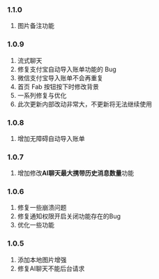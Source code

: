 ### 1.1.0
1. 图片备注功能

### 1.0.9
1. 流式聊天
2. 修复支付宝自动导入账单功能的 Bug
3. 微信支付宝导入账单不会再重复
4. 首页 Fab 按钮按下时修改背景
5. 一系列修复与优化
6. 此次更新内部改动非常大，不更新将无法继续使用

### 1.0.8
1. 增加无障碍自动导入账单

### 1.0.7
1. 增加修改**AI聊天最大携带历史消息数量**功能

### 1.0.6
1. 修复一些崩溃问题
2. 修复通知权限开启关闭功能存在的Bug
3. 优化一些功能

### 1.0.5
1. 添加本地图片增强
2. 修复AI聊天不能后台请求
